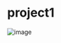 # project1


![image](https://github.com/user-attachments/assets/1b6e8a8a-2bb5-4a50-adda-fb3871354eb7)

